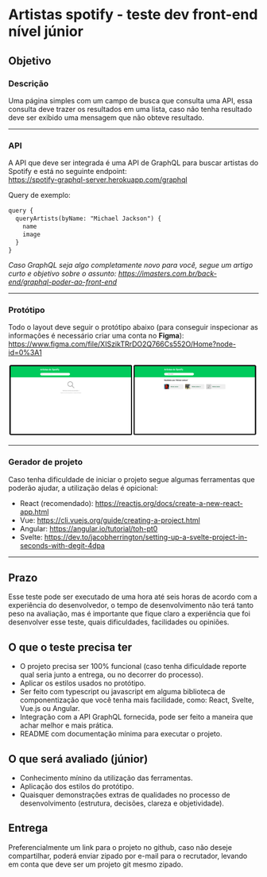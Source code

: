 # Artistas spotify - teste dev front-end nível júnior

## Objetivo
### Descrição
Uma página simples com um campo de busca que consulta uma API, essa consulta deve trazer os resultados em uma lista, caso não tenha resultado deve ser exibido uma mensagem que não obteve resultado.

---

### API
A API que deve ser integrada é uma API de GraphQL para buscar artistas do Spotify e está no seguinte endpoint:  
https://spotify-graphql-server.herokuapp.com/graphql  

Query de exemplo:  
```gql
query {
  queryArtists(byName: "Michael Jackson") {
    name
    image
  }
}
```

_Caso GraphQL seja algo completamente novo para você, segue um artigo curto e objetivo sobre o assunto: https://imasters.com.br/back-end/graphql-poder-ao-front-end_

---

### Protótipo
Todo o layout deve seguir o protótipo abaixo (para conseguir inspecionar as informações é necessário criar uma conta no **Figma**):  
https://www.figma.com/file/XISzikTRrDO2Q766Cs552O/Home?node-id=0%3A1

![preview.png](preview.png)

---

### Gerador de projeto
Caso tenha dificuldade de iniciar o projeto segue algumas ferramentas que poderão ajudar, a utilização delas é opicional:  
- React (recomendado): https://reactjs.org/docs/create-a-new-react-app.html
- Vue: https://cli.vuejs.org/guide/creating-a-project.html
- Angular: https://angular.io/tutorial/toh-pt0
- Svelte: https://dev.to/jacobherrington/setting-up-a-svelte-project-in-seconds-with-degit-4dpa

---

## Prazo
Esse teste pode ser executado de uma hora até seis horas de acordo com a experiência do desenvolvedor, o tempo de desenvolvimento não terá tanto peso na avaliação, mas é importante que fique claro a experiência que foi desenvolver esse teste, quais dificuldades, facilidades ou opiniões.

## O que o teste precisa ter
- O projeto precisa ser 100% funcional (caso tenha dificuldade reporte qual seria junto a entrega, ou no decorrer do processo).
- Aplicar os estilos usados no protótipo.
- Ser feito com typescript ou javascript em alguma biblioteca de componentização que você tenha mais facilidade, como: React, Svelte, Vue.js ou Angular.
- Integração com a API GraphQL fornecida, pode ser feito a maneira que achar melhor e mais prática.
- README com documentação mínima para executar o projeto.

## O que será avaliado (júnior)
- Conhecimento mínino da utilização das ferramentas.
- Aplicação dos estilos do protótipo.
- Quaisquer demonstrações extras de qualidades no processo de desenvolvimento (estrutura, decisões, clareza e objetividade).

## Entrega
Preferencialmente um link para o projeto no github, caso não deseje compartilhar, poderá enviar zipado por e-mail para o recrutador, levando em conta que deve ser um projeto git mesmo zipado.
